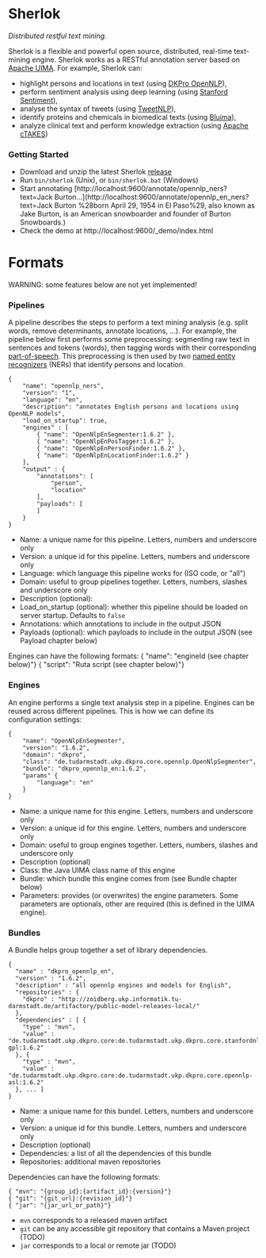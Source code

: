 # Sherlok

_Distributed restful text mining._

Sherlok is a flexible and powerful open source, distributed, real-time text-mining engine. Sherlok works as a RESTful annotation server based on [Apache UIMA](http://uima.apache.org/). For example, Sherlok can:

* highlight persons and locations in text (using [DKPro OpenNLP](https://www.ukp.tu-darmstadt.de/research/current-projects/dkpro/)),
* perform sentiment analysis using deep learning (using [Stanford Sentiment](http://nlp.stanford.edu/sentiment/)),
* analyse the syntax of tweets (using [TweetNLP](http://www.ark.cs.cmu.edu/TweetNLP/)),
* identify proteins and chemicals in biomedical texts (using [Bluima](https://github.com/BlueBrain/bluima)),
* analyze clinical text and perform knowledge extraction (using [Apache cTAKES](http://ctakes.apache.org/index.html))


### Getting Started

* Download and unzip the latest Sherlok [release](https://github.com/renaud/sherlok/releases)
* Run `bin/sherlok` (Unix), or `bin/sherlok.bat` (Windows)
* Start annotating [http://localhost:9600/annotate/opennlp_ners?text=Jack Burton...](http://localhost:9600/annotate/opennlp_en_ners?text=Jack Burton %28born April 29, 1954 in El Paso%29, also known as Jake Burton, is an American snowboarder and founder of Burton Snowboards.)
* Check the demo at http://localhost:9600/_demo/index.html




# Formats

WARNING: some features below are not yet implemented!

### Pipelines

A pipeline describes the steps to perform a text mining analysis (e.g. split words, remove determinants, annotate locations, ...). For example, the pipeline below first performs some preprocessing: segmenting raw text in sentences and tokens (words), then tagging words with their corresponding [part-of-speech](http://en.wikipedia.org/wiki/Part-of-speech_tagging). This preprocessing is then used by two [named entity recognizers](http://en.wikipedia.org/wiki/Named-entity_recognition) (NERs) that identify persons and location.

    {   
        "name": "opennlp_ners",
        "version": "1",
        "language": "en",
        "description": "annotates English persons and locations using OpenNLP models",
        "load_on_startup": true,
        "engines" : [
            { "name": "OpenNlpEnSegmenter:1.6.2" },
            { "name": "OpenNlpEnPosTagger:1.6.2" },
            { "name": "OpenNlpEnPersonFinder:1.6.2" },
            { "name": "OpenNlpEnLocationFinder:1.6.2" }
        ],
        "output" : {
            "annotations": [
                "person",
                "location"
            ],
            "payloads": [
            ]
        }
    }


* Name: a unique name for this pipeline. Letters, numbers and underscore only
* Version: a unique id for this pipeline. Letters, numbers and underscore only
* Language: which language this pipeline works for (ISO code, or "all")
* Domain: useful to group pipelines together. Letters, numbers, slashes and underscore only
* Description (optional):
* Load_on_startup (optional): whether this pipeline should be loaded on server startup. Defaults to `false`
* Annotations: which annotations to include in the output JSON
* Payloads (optional): which payloads to include in the output JSON (see Payload chapter below)

Engines can have the following formats: 
    { "name": "engineId (see chapter below)"}
    { "script": "Ruta script (see chapter below)"}

### Engines

An engine performs a single text analysis step in a pipeline. Engines can be reused across different pipelines. This is how we can define its configuration settings:

    {
        "name": "OpenNlpEnSegmenter",
        "version": "1.6.2",
        "domain": "dkpro",
        "class": "de.tudarmstadt.ukp.dkpro.core.opennlp.OpenNlpSegmenter",
        "bundle": "dkpro_opennlp_en:1.6.2",
        "params" {
            "language": "en"
        }
    }

* Name: a unique name for this engine. Letters, numbers and underscore only
* Version: a unique id for this engine. Letters, numbers and underscore only
* Domain: useful to group engines together. Letters, numbers, slashes and underscore only
* Description (optional)
* Class: the Java UIMA class name of this engine
* Bundle: which bundle this engine comes from (see Bundle chapter below)
* Parameters: provides (or overwrites) the engine parameters. Some parameters are optionals, other are required (this is defined in the UIMA engine).

### Bundles

A Bundle helps group together a set of library dependencies.

    {
      "name" : "dkpro_opennlp_en",
      "version" : "1.6.2",
      "description" : "all opennlp engines and models for English",
      "repositories" : {
        "dkpro" : "http://zoidberg.ukp.informatik.tu-darmstadt.de/artifactory/public-model-releases-local/"
      },
      "dependencies" : [ {
        "type" : "mvn",
        "value" : "de.tudarmstadt.ukp.dkpro.core:de.tudarmstadt.ukp.dkpro.core.stanfordnlp-gpl:1.6.2"
      }, {
        "type" : "mvn",
        "value" : "de.tudarmstadt.ukp.dkpro.core:de.tudarmstadt.ukp.dkpro.core.opennlp-asl:1.6.2"
      }, ... ]
    }
    
* Name: a unique name for this bundel. Letters, numbers and underscore only
* Version: a unique id for this bundle. Letters, numbers and underscore only
* Description (optional)
* Dependencies: a list of all the dependencies of this bundle 
* Repositories: additional maven repositories

Dependencies can have the following formats: 

    { "mvn": "{group_id}:{artifact_id}:{version}"}
    { "git": "{git_url}:{revision_id}"}
    { "jar": "{jar_url_or_path}"}

* `mvn` corresponds to a released maven artifact 
* `git` can be any accessible git repository that contains a Maven project (TODO)
* `jar` corresponds to a local or remote jar (TODO)
